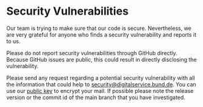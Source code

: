 # Security Vulnerabilities

Our team is trying to make sure that our code is secure. Nevertheless, we are very grateful for anyone who finds a security vulnerability and reports it to us.

Please do not report security vulnerabilities through GitHub directly. Because GitHub issues are public, this could result in directly disclosing the vulnerability.

Please send any request regarding a potential security vulnerability with all the information that could help to [security@digitalservice.bund.de](mailto:security@digitalservice.bund.de). You can use our [public key](https://raw.githubusercontent.com/digitalservicebund/public-keys/main/pgp-public-key-security-mail.pem) to encrypt your mail.
If possible please note the release version or the commit id of the main branch that you have investigated.
